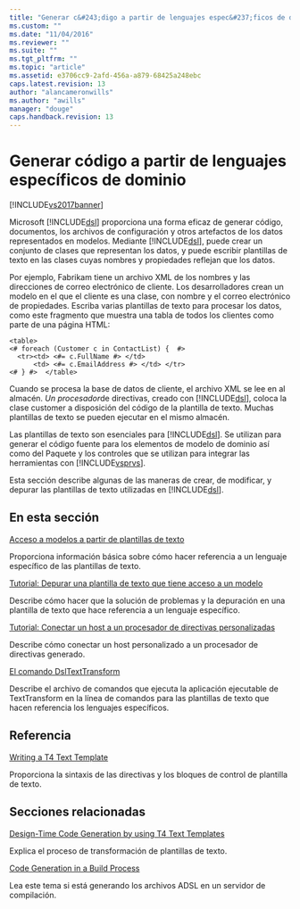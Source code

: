 ```yaml
---
title: "Generar c&#243;digo a partir de lenguajes espec&#237;ficos de dominio | Microsoft Docs"
ms.custom: ""
ms.date: "11/04/2016"
ms.reviewer: ""
ms.suite: ""
ms.tgt_pltfrm: ""
ms.topic: "article"
ms.assetid: e3706cc9-2afd-456a-a879-68425a248ebc
caps.latest.revision: 13
author: "alancameronwills"
ms.author: "awills"
manager: "douge"
caps.handback.revision: 13
---
```

# Generar c&#243;digo a partir de lenguajes espec&#237;ficos de dominio
[!INCLUDE[vs2017banner](../code-quality/includes/vs2017banner.md)]

Microsoft [!INCLUDE[dsl](../modeling/includes/dsl_md.md)] proporciona una forma eficaz de generar código, documentos, los archivos de configuración y otros artefactos de los datos representados en modelos.  Mediante [!INCLUDE[dsl](../modeling/includes/dsl_md.md)], puede crear un conjunto de clases que representan los datos, y puede escribir plantillas de texto en las clases cuyas nombres y propiedades reflejan que los datos.  
  
 Por ejemplo, Fabrikam tiene un archivo XML de los nombres y las direcciones de correo electrónico de cliente.  Los desarrolladores crean un modelo en el que el cliente es una clase, con nombre y el correo electrónico de propiedades.  Escriba varias plantillas de texto para procesar los datos, como este fragmento que muestra una tabla de todos los clientes como parte de una página HTML:  
  
```  
<table>  
<# foreach (Customer c in ContactList) {  #>  
  <tr><td> <#= c.FullName #> </td>   
      <td> <#= c.EmailAddress #> </td> </tr>  
<# } #>  </table>  
```  
  
 Cuando se procesa la base de datos de cliente, el archivo XML se lee en al almacén.  *Un procesador*de directivas, creado con [!INCLUDE[dsl](../modeling/includes/dsl_md.md)], coloca la clase customer a disposición del código de la plantilla de texto. Muchas plantillas de texto se pueden ejecutar en el mismo almacén.  
  
 Las plantillas de texto son esenciales para [!INCLUDE[dsl](../modeling/includes/dsl_md.md)].  Se utilizan para generar el código fuente para los elementos de modelo de dominio así como del Paquete y los controles que se utilizan para integrar las herramientas con [!INCLUDE[vsprvs](../code-quality/includes/vsprvs_md.md)].  
  
 Esta sección describe algunas de las maneras de crear, de modificar, y depurar las plantillas de texto utilizadas en [!INCLUDE[dsl](../modeling/includes/dsl_md.md)].  
  
## En esta sección  
 [Acceso a modelos a partir de plantillas de texto](../modeling/accessing-models-from-text-templates.md)  
  
 Proporciona información básica sobre cómo hacer referencia a un lenguaje específico de las plantillas de texto.  
  
 [Tutorial: Depurar una plantilla de texto que tiene acceso a un modelo](../Topic/Walkthrough:%20Debugging%20a%20Text%20Template%20that%20Accesses%20a%20Model.md)  
  
 Describe cómo hacer que la solución de problemas y la depuración en una plantilla de texto que hace referencia a un lenguaje específico.  
  
 [Tutorial: Conectar un host a un procesador de directivas personalizadas](../modeling/walkthrough-connecting-a-host-to-a-generated-directive-processor.md)  
  
 Describe cómo conectar un host personalizado a un procesador de directivas generado.  
  
 [El comando DslTextTransform](../modeling/the-dsltexttransform-command.md)  
  
 Describe el archivo de comandos que ejecuta la aplicación ejecutable de TextTransform en la línea de comandos para las plantillas de texto que hacen referencia los lenguajes específicos.  
  
## Referencia  
 [Writing a T4 Text Template](../modeling/writing-a-t4-text-template.md)  
  
 Proporciona la sintaxis de las directivas y los bloques de control de plantilla de texto.  
  
## Secciones relacionadas  
 [Design\-Time Code Generation by using T4 Text Templates](../modeling/design-time-code-generation-by-using-t4-text-templates.md)  
  
 Explica el proceso de transformación de plantillas de texto.  
  
 [Code Generation in a Build Process](../modeling/code-generation-in-a-build-process.md)  
  
 Lea este tema si está generando los archivos ADSL en un servidor de compilación.